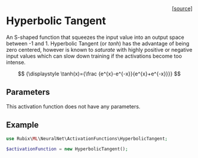 <span style="float:right;"><a href="https://github.com/RubixML/ML/blob/master/src/NeuralNet/ActivationFunctions/HyperbolicTangent.php">[source]</a></span>

# Hyperbolic Tangent
An S-shaped function that squeezes the input value into an output space between -1 and 1. Hyperbolic Tangent (or *tanh*) has the advantage of being zero centered, however is known to *saturate* with highly positive or negative input values which can slow down training if the activations become too intense.

$$
{\displaystyle \tanh(x)={\frac {e^{x}-e^{-x}}{e^{x}+e^{-x}}}}
$$

## Parameters
This activation function does not have any parameters.

## Example
```php
use Rubix\ML\NeuralNet\ActivationFunctions\HyperbolicTangent;

$activationFunction = new HyperbolicTangent();
```
